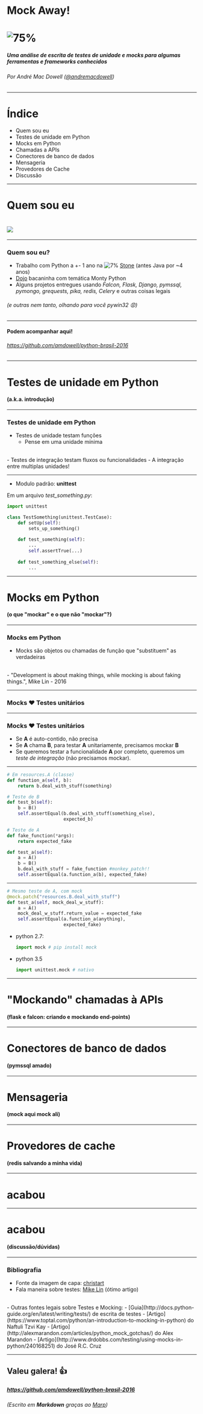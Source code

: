<!-- $theme: gaia -->

Mock Away!
===

# ![75%](images/cheating-at-cards.png)

##### Uma análise de escrita de testes de unidade e mocks para algumas ferramentas e frameworks conhecidos

###### Por André Mac Dowell ([@andremacdowell](https://twitter.com/andremacdowell))

---

<!-- page_number: true -->

# Índice

- Quem sou eu 
- Testes de unidade em Python
- Mocks em Python
- Chamadas a APIs
- Conectores de banco de dados
- Mensageria
- Provedores de Cache
- Discussão

---

# Quem sou eu
# ![](images/crop1.jpg)

---

<!-- footer: Quem sou eu -->
### Quem sou eu?
- Trabalho com Python a +- 1 ano na ![7%](images/stone.jpg) [Stone](http://www.stone.com.br/) (antes Java por ~4 anos)
- [Dojo](https://github.com/amdowell/dojo_monty_python) bacaninha com temática Monty Python
- Alguns projetos entregues usando *Falcon, Flask, Django, pymssql, pymongo, grequests, pika, redis, Celery* e outras coisas legais
###### (e outras nem tanto, olhando para você pywin32 :rage:)

---

#### Podem acompanhar aqui!
###### https://github.com/amdowell/python-brasil-2016

---

<!-- footer: -->
# Testes de unidade em Python
#### (a.k.a. introdução)

---

<!-- footer: Testes de unidade em Python -->
### Testes de unidade em Python
- Testes de unidade testam funções
	- Pense em uma unidade mínima
</br>
- Testes de integração testam fluxos ou funcionalidades
	- A integração entre multiplas unidades!

---

- Modulo padrão: **unittest**

Em um arquivo *test_something.py*:
```python
import unittest

class TestSomething(unittest.TestCase):
    def setUp(self):
        sets_up_something()
    
    def test_something(self):
        ...
        self.assertTrue(...)
    
    def test_something_else(self):
        ...
```  

---

<!-- footer: -->
# Mocks em Python
#### (o que "mockar" e o que não "mockar"?)

---

<!-- footer: o que "mockar" e o que não "mockar"? -->
### Mocks em Python
- Mocks são objetos ou chamadas de função que "substituem" as verdadeiras
</br>
- "Development is about making things, while mocking is about faking things.", Mike Lin - 2016

---

### Mocks :heart: Testes unitários

---

### Mocks :heart: Testes unitários
- Se **A** é auto-contido, não precisa
- Se **A** chama **B**, para testar **A** unitariamente, precisamos mockar **B**
- Se queremos testar a funcionalidade **A** por completo, queremos um *teste de integração* (não precisamos mockar).

---

```python
# Em resources.A (classe)
def function_a(self, b):
    return b.deal_with_stuff(something)

# Teste de B
def test_b(self):
    b = B()
    self.assertEqual(b.deal_with_stuff(something_else),
                     expected_b)

# Teste de A
def fake_function(*args):
    return expected_fake

def test_a(self):
    a = A()
    b = B()
    b.deal_with_stuff = fake_function #monkey_patch!!
    self.assertEqual(a.function_a(b), expected_fake)

```

---

```python
# Mesmo teste de A, com mock
@mock.patch("resources.B.deal_with_stuff")
def test_a(self, mock_deal_w_stuff):
    a = A()
    mock_deal_w_stuff.return_value = expected_fake
    self.assertEqual(a.function_a(anything),
                     expected_fake)
```

- python 2.7:
  ```python
  import mock # pip install mock
  ```

- python 3.5
  ```python
  import unittest.mock # nativo
  ```

---

<!-- footer: -->
# "Mockando" chamadas à APIs
#### (flask e falcon: criando e mockando end-points)

---

<!-- footer: -->
# Conectores de banco de dados
#### (pymssql amado)

---

<!-- footer: -->
# Mensageria
#### (mock aqui mock ali)

---

<!-- footer: -->
# Provedores de cache
#### (redis salvando a minha vida)

---

<!-- footer: -->
# acabou

---

# acabou
#### (discussão/dúvidas)

---

### Bibliografia

- Fonte da imagem de capa: <a href="https://www.christart.com/">christart</a>
- Fala maneira sobre testes: [Mike Lin](https://blog.fugue.co/2016-02-11-python-mocking-101.html) (ótimo artigo)
</br>
- Outras fontes legais sobre Testes e Mocking:
    - [Guia](http://docs.python-guide.org/en/latest/writing/tests/) de escrita de testes
	- [Artigo](https://www.toptal.com/python/an-introduction-to-mocking-in-python) do Naftuli Tzvi Kay
	- [Artigo](http://alexmarandon.com/articles/python_mock_gotchas/) do Alex Marandon
	- [Artigo](http://www.drdobbs.com/testing/using-mocks-in-python/240168251) do José R.C. Cruz

---

## Valeu galera! :+1:

##### https://github.com/amdowell/python-brasil-2016
###### (Escrito em **Markdown** graças ao [Marp](https://yhatt.github.io/marp/))
